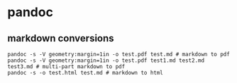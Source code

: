 pandoc
======

## markdown conversions

```shell
pandoc -s -V geometry:margin=1in -o test.pdf test.md # markdown to pdf
pandoc -s -V geometry:margin=1in -o test.pdf test1.md test2.md test3.md # multi-part markdown to pdf
pandoc -s -o test.html test.md # markdown to html
```
